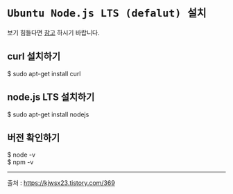 # `Ubuntu Node.js LTS (defalut) 설치`

보기 힘들다면 [참고](https://blog.naver.com/tjddjs90/221879895190) 하시기 바랍니다.

## curl 설치하기

$ sudo apt-get install curl
​

## node.js LTS 설치하기

$ sudo apt-get install nodejs
​

## 버전 확인하기

$ node -v  
$ npm -v


---

출처 : https://kjwsx23.tistory.com/369